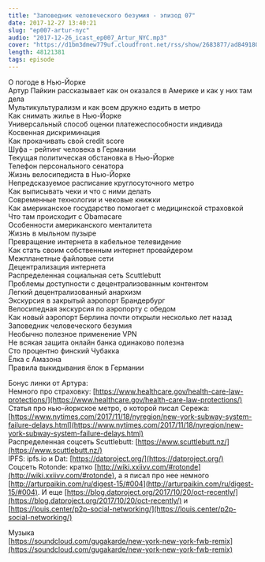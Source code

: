 ```yaml
---
title: "Заповедник человеческого безумия - эпизод 07"
date: 2017-12-27 13:40:21
slug: "ep007-artur-nyc"
audio: "2017-12-26_icast_ep007_Artur_NYC.mp3"
cover: "https://d1bm3dmew779uf.cloudfront.net/rss/show/2683877/ad8491808fd5d2fad6e14f544462250a.png"
length: 48121381
tags: episode
---
```

О погоде в Нью-Йорке  
Артур Пайкин рассказывает как он оказался в Америке и как у них там дела  
Мультикультурализм и как всем дружно ездить в метро  
Как снимать жилье в Нью-Йорке  
Универсальный способ оценки платежеспособности индивида  
Косвенная дискриминация  
Как прокачивать свой credit score  
Шуфа - рейтинг человека в Германии  
Текущая политическая обстановка в Нью-Йорке  
Телефон персонального сенатора  
Жизнь велосипедиста в Нью-Йорке  
Непредсказуемое расписание круглосуточного метро  
Как выписывать чеки и что с ними делать  
Современные технологии и чековые книжки  
Как американское государство помогает с медицинской страховкой  
Что там происходит с Obamacare  
Особенности американского менталитета  
Жизнь в мыльном пузыре  
Превращение интернета в кабельное телевидение  
Как стать своим собственным интернет провайдером  
Межпланетные файловые сети  
Децентрализация интернета  
Распределенная социальная сеть Scuttlebutt  
Проблемы доступности с децентрализованным контентом  
Легкий децентрализованный анархизм  
Экскурсия в закрытый аэропорт Брандербург  
Велосипедная экскурсия по аэропорту с обедом  
Как новый аэропорт Берлина почти открыли несколько лет назад  
Заповедник человеческого безумия  
Необычно полезное применение VPN  
Не всякая защита онлайн банка одинаково полезна  
Сто процентно финский Чубакка  
Ёлка с Амазона  
Правила выкидывания ёлок в Германии  
  
Бонус линки от Артура:  
Немного про страховку: [https://www.healthcare.gov/health-care-law-protections/](https://www.healthcare.gov/health-care-law-protections/)  
Статья про нью-йоркское метро, о которой писал Сережа: [https://www.nytimes.com/2017/11/18/nyregion/new-york-subway-system-failure-delays.html](https://www.nytimes.com/2017/11/18/nyregion/new-york-subway-system-failure-delays.html)  
Распределенная соцсеть Scuttlebutt: [https://www.scuttlebutt.nz/](https://www.scuttlebutt.nz/)  
IPFS: ipfs.io и Dat: [https://datproject.org/](https://datproject.org/)  
Соцсеть Rotonde: кратко [http://wiki.xxiivv.com/#rotonde](http://wiki.xxiivv.com/#rotonde), а я писал про нее немного [http://arturpaikin.com/ru/digest-15/#004](http://arturpaikin.com/ru/digest-15/#004). И еще [https://blog.datproject.org/2017/10/20/oct-recently/](https://blog.datproject.org/2017/10/20/oct-recently/) и [https://louis.center/p2p-social-networking/](https://louis.center/p2p-social-networking/)  
  
Музыка  
[https://soundcloud.com/gugakarde/new-york-new-york-fwb-remix](https://soundcloud.com/gugakarde/new-york-new-york-fwb-remix)
